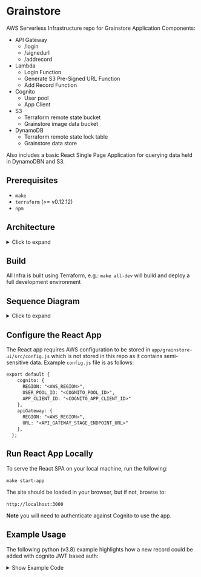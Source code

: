 # Grainstore

AWS Serverless Infrastructure repo for Grainstore Application Components:

* API Gateway
    * /login
    * /signedurl
    * /addrecord
* Lambda
    * Login Function
    * Generate S3 Pre-Signed URL Function
    * Add Record Function
* Cognito
    * User pool
    * App Client
* S3
    * Terraform remote state bucket
    * Grainstore image data bucket
* DynamoDB
    * Terraform remote state lock table
    * Grainstore data store

Also includes a basic React Single Page Application for querying data held in DynamoDBN and S3.

## Prerequisites

* `make`
* `terraform` (>= v0.12.12)
* `npm`

## Architecture

<details><summary>Click to expand</summary>
<p>

![Architecture Diagram](./diagrams/architecture.png)

</p>
</details>


## Build

All Infra is built using Terraform, e.g.: `make all-dev` will build and deploy a full development environment

## Sequence Diagram

<details><summary>Click to expand</summary>
<p>

![Sequence Diagram](./diagrams/sequence.png)

</p>
</details>

## Configure the React App

The React app requires AWS configuration to be stored in `app/grainstore-ui/src/config.js` which is not stored in this repo as it contains semi-sensitive data. Example `config.js` file is as follows:

```
export default {
    cognito: {
      REGION: "<AWS_REGION>",
      USER_POOL_ID: "<COGNITO_POOL_ID>",
      APP_CLIENT_ID: "<COGNITO_APP_CLIENT_ID>"
    },
    apiGateway: {
      REGION: "<AWS_REGION>",
      URL: "<API_GATEWAY_STAGE_ENDPOINT_URL>"
    },
  };
```

## Run React App Locally

To serve the React SPA on your local machine, run the following:

`make start-app`

The site should be loaded in your browser, but if not, browse to:

`http://localhost:3000`

**Note** you will need to authenticate against Cognito to use the app.

## Example Usage

The following python (v3.8) example highlights how a new record could be added with cognito JWT based auth:

<details><summary>Show Example Code</summary>
<p>

```

#!/usr/bin/env python3
import requests
import json
from jose import jwt
from datetime import datetime, timedelta

def login(endpoint, username, password, poolid, clientid, secret):
    body = {
        "username": username,
        "password": password,
        "poolid": poolid,
        "clientid": clientid,
        "clientsecret": secret
    }
    x = requests.post(endpoint + '/login', json = body)
    print('Login StatusCode: ' + str(x.status_code))

    if x.status_code == 200:
        body = json.loads(x.text)
        id_token = body['id_token']
        refresh_token =  body['refresh_token']
        access_token = body['access_token']
    else:
        print('Login failed. StatusCode: ' + str(x.status_code))
        print('Login Response Body: ' + x.text)
        return None
    return access_token

def tokenvalid(token, region, poolid, clientid):
    # Decode token to make decision on expiry time
    # Optionally do additional validation steps here, e.g. validate cognito issuer
    # build the URL where the public keys are
    jwks_url = 'https://cognito-idp.{}.amazonaws.com/{}/' \
                '.well-known/jwks.json'.format(
                        region,
                        poolid)
    # get the keys from cognito endpoint
    jwks = requests.get(jwks_url).json()
    # decode the access token
    access_decode = jwt.decode(token, jwks, audience=clientid)
    # get the Expiry time
    expirytime = datetime.fromtimestamp(access_decode['exp'])
    if datetime.now() < expirytime:
        # Token still valid , but if less than 5 mins to go, relogin
        if expirytime - timedelta(minutes=5) < datetime.now():
            print('Token expires in less than 5m - re-auth now')
            return False
    else:
        print('token has expired  - login again')
        return False
    return True

def addrecord(endpoint, token, newrecord):
    # Now call authenticated endpoint
    headers = {
        'Authorization': token,
        'Content-Type': 'application/json'
    }
    response = requests.post(endpoint + '/addrecord', headers=headers, json = newrecord)
    print('AddRecord StatusCode: ' + str(response.status_code))
    print('AddRecord Response Body :' + response.text)
    if response.status_code != 200:
        print('ERROR received from api. StatusCode: ' + str(response.status_code))
        return False
    return True

def getsignedurl(endpoint, token, customerdetails):
    # Now call authenticated endpoint
    headers = {
        'Authorization': token,
        'Content-Type': 'application/json'
    }
    signedurl = requests.post(endpoint + '/signedurl', headers=headers, json = customerdetails)
    if signedurl.status_code != 200:
        print('ERROR getting signed url. StatusCode: ' + str(signedurl.status_code))
        return None
    return signedurl.text

def postimage(url, fields, file, uuid):
    # Open the image file in  readonly binary mode
    with open(file, 'rb') as f:
        files = {'file': (uuid, f)}
        fields['acl'] = 'private',
        http_response = requests.post(url, data=fields, files=files)
    if http_response.status_code != 204:
        # If successful, returns HTTP status code 204
        print('ERROR: File upload HTTP status code: ' + str(http_response.status_code))
        print('ERROR: Response data: ' + http_response.text)
        return False
    print('Upload via presigned url success. StatusCode: ' + str(http_response.status_code))
    return True

def main():
    region="<aws_region>"
    username = "<cognito_username>"
    password = "<cognito_password>"
    poolid = "<cognito_poolid>"
    clientid = "<cognito_appclient_id>"
    secret = "<cognito_appclient_secret>"
    apiendpoint = "https://<api_id>.execute-api.<aws_region>.amazonaws.com/<api_stage>"
    customerid = "<customer_id"

    # Login via cognito and retrieve access token
    token = login(apiendpoint, username, password, poolid, clientid, secret)
    if token == None:
        print('ERROR - Cannot proceed without valid access token')
        return

    # Do some stuff
    # 
    
    # Before making an authenticated api call, check token still valid 
    isvalid = tokenvalid(token, region, poolid, clientid)
    if not isvalid:
        token = login(apiendpoint, username, password, poolid, clientid, secret)
        if token == None:
            print('ERROR - Cannot proceed without valid access token')
            return

    # Get presigned url for image uploads and a uuid to tie image and data together
    customerdata = {
        "customerid": customerid
    }
    signedurl_response = getsignedurl(apiendpoint, token, customerdata)
    if signedurl_response == None:
        print('ERROR - Failed to fetch signed URL')
        return
    signedurl = json.loads(signedurl_response)
    url = signedurl['url']
    fields = signedurl['fields']
    uuid = signedurl['uuid']

    # POST a test image file to S3 using presigned url
    testfile = 'test_image.png'
    upload_result = postimage(url, fields, testfile, uuid)
    if not upload_result:
        print("Error uploading image. Aborting'")
        return

    # Call authenticated addnewrecord api 
     # Call authenticated addnewrecord api 
    newrecord = {
        "UUID": uuid,
        "CustomerId": customerid,
        "Weight": 23.11,
        "Value": 12.22,
        "ImageBucket": url,
        "ImageKey": fields['key']
    }
    result = addrecord(apiendpoint, token, newrecord)
    if not result:
        print('ERROR - Failed to add new record')
        return
    print('New Record Added with UUID: ' + uuid)
    return

if __name__ == "__main__":
    main()

```

</p>
</details>
